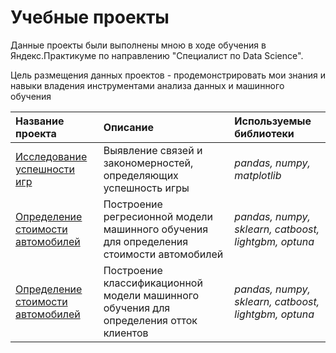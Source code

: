 # Учебные проекты

Данные проекты были выполнены мною в ходе обучения в Яндекс.Практикуме по направлению "Специалист по Data Science".

Цель размещения данных проектов - продемонстрировать мои знания и навыки владения инструментами анализа данных и машинного обучения

| Название проекта | Описание | Используемые библиотеки | 
| :---------------------- | :---------------------- | :---------------------- |
| [Исследование успешности игр](game_success_analytics) | Выявление связей и закономерностей, определяющих успешность игры| *pandas, numpy, matplotlib* |
| [Определение стоимости автомобилей](auto_cost_ml) | Построение регресионной модели машинного обучения для определения стоимости автомобилей | *pandas, numpy, sklearn, catboost, lightgbm, optuna* |
| [Определение стоимости автомобилей](customer_churn_ml) | Построение классификационной модели машинного обучения для определения отток клиентов| *pandas, numpy, sklearn, catboost, lightgbm, optuna* |

